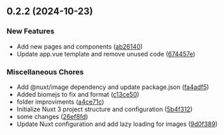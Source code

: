 ## 0.2.2 (2024-10-23)


### New Features

* Add new pages and components ([ab26140](https://github.com/KingTimer12/MYK-Desktop/commit/ab26140fd68032dd49d0ed2f0e19d794c1e9a54a))
* Update app.vue template and remove unused code ([674457e](https://github.com/KingTimer12/MYK-Desktop/commit/674457e934e9dac3f1758f2b5d108bd49ce3e513))


### Miscellaneous Chores

* Add @nuxt/image dependency and update package.json ([fa4adf5](https://github.com/KingTimer12/MYK-Desktop/commit/fa4adf51b5fb37d186cddf5418ba3c4cce4e9772))
* Added biomejs to fix and format ([c13ce50](https://github.com/KingTimer12/MYK-Desktop/commit/c13ce50465a0c24cbef5b91e169918944042446b))
* folder improviments ([a4ce71c](https://github.com/KingTimer12/MYK-Desktop/commit/a4ce71c37e7e045f95abcdfa221c673e7077e5fe))
* Initialize Nuxt 3 project structure and configuration ([5b4f312](https://github.com/KingTimer12/MYK-Desktop/commit/5b4f3121e991dfd6d87474a02d90f700cb2c48e5))
* some changes ([26ef8fd](https://github.com/KingTimer12/MYK-Desktop/commit/26ef8fd3b189b2ceb4d16861240f81f852c0ea37))
* Update Nuxt configuration and add lazy loading for images ([9d0f389](https://github.com/KingTimer12/MYK-Desktop/commit/9d0f3897e26180d33d6f15623848b0a768109b8f))

